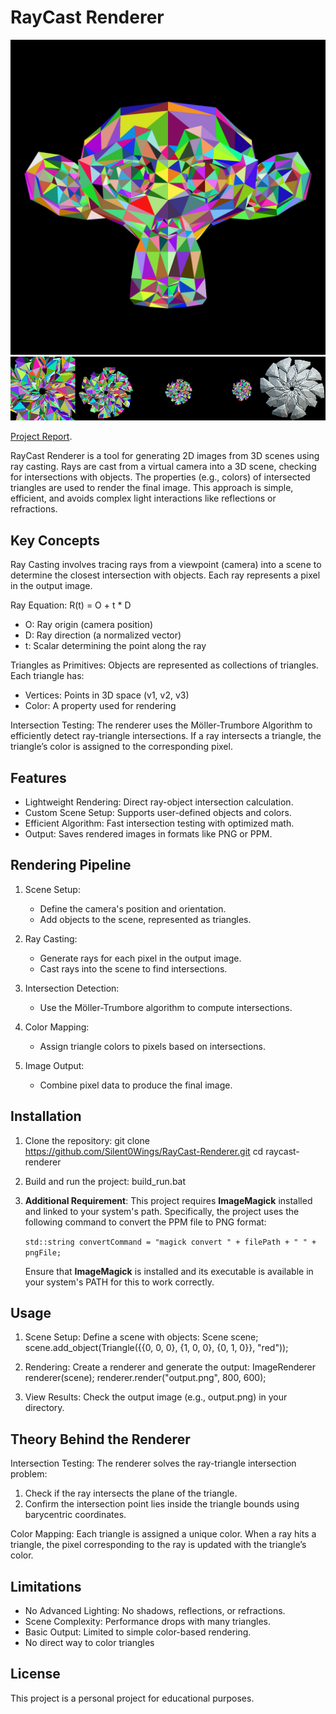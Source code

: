 # RayCast Renderer
![Rendered Scene](https://github.com/Silent0Wings/RayCast-Renderer/blob/ccea9cce6a20f92a9ce836cf03a78983156d97e4/src/img/suzane2000.png)
![Rendered Scene](https://github.com/Silent0Wings/RayCast-Renderer/blob/0d70f502cf390c3f684a59b6940151f66277709a/src/img/dhalia%20resolution.png)

[Project Report](https://github.com/Silent0Wings/RayCast-Renderer/blob/aa18fa82f01cf9cfa447876733b18b80c3143989/Github.pdf).

RayCast Renderer is a tool for generating 2D images from 3D scenes using ray casting. Rays are cast from a virtual camera into a 3D scene, checking for intersections with objects. The properties (e.g., colors) of intersected triangles are used to render the final image. This approach is simple, efficient, and avoids complex light interactions like reflections or refractions.

## Key Concepts

Ray Casting involves tracing rays from a viewpoint (camera) into a scene to determine the closest intersection with objects. Each ray represents a pixel in the output image.

Ray Equation:
R(t) = O + t * D
- O: Ray origin (camera position)
- D: Ray direction (a normalized vector)
- t: Scalar determining the point along the ray

Triangles as Primitives:
Objects are represented as collections of triangles. Each triangle has:
- Vertices: Points in 3D space (v1, v2, v3)
- Color: A property used for rendering

Intersection Testing:
The renderer uses the Möller-Trumbore Algorithm to efficiently detect ray-triangle intersections. If a ray intersects a triangle, the triangle’s color is assigned to the corresponding pixel.

## Features

- Lightweight Rendering: Direct ray-object intersection calculation.
- Custom Scene Setup: Supports user-defined objects and colors.
- Efficient Algorithm: Fast intersection testing with optimized math.
- Output: Saves rendered images in formats like PNG or PPM.

## Rendering Pipeline

1. Scene Setup:
   - Define the camera's position and orientation.
   - Add objects to the scene, represented as triangles.

2. Ray Casting:
   - Generate rays for each pixel in the output image.
   - Cast rays into the scene to find intersections.

3. Intersection Detection:
   - Use the Möller-Trumbore algorithm to compute intersections.

4. Color Mapping:
   - Assign triangle colors to pixels based on intersections.

5. Image Output:
   - Combine pixel data to produce the final image.

## Installation

1. Clone the repository:
   git clone https://github.com/Silent0Wings/RayCast-Renderer.git
   cd raycast-renderer

2. Build and run the project:
   build_run.bat

3. **Additional Requirement**: 
   This project requires **ImageMagick** installed and linked to your system's path. 
   Specifically, the project uses the following command to convert the PPM file to PNG format:
   
   `std::string convertCommand = "magick convert " + filePath + " " + pngFile;`
   
   Ensure that **ImageMagick** is installed and its executable is available in your system's PATH for this to work correctly.

## Usage

1. Scene Setup:
   Define a scene with objects:
   Scene scene;
   scene.add_object(Triangle({{0, 0, 0}, {1, 0, 0}, {0, 1, 0}}, "red"));

2. Rendering:
   Create a renderer and generate the output:
   ImageRenderer renderer(scene);
   renderer.render("output.png", 800, 600);

3. View Results:
   Check the output image (e.g., output.png) in your directory.

## Theory Behind the Renderer

Intersection Testing:
The renderer solves the ray-triangle intersection problem:
1. Check if the ray intersects the plane of the triangle.
2. Confirm the intersection point lies inside the triangle bounds using barycentric coordinates.

Color Mapping:
Each triangle is assigned a unique color. When a ray hits a triangle, the pixel corresponding to the ray is updated with the triangle’s color.

## Limitations

- No Advanced Lighting: No shadows, reflections, or refractions.
- Scene Complexity: Performance drops with many triangles.
- Basic Output: Limited to simple color-based rendering.
- No direct way to color triangles

## License

This project is a personal project for educational purposes.
